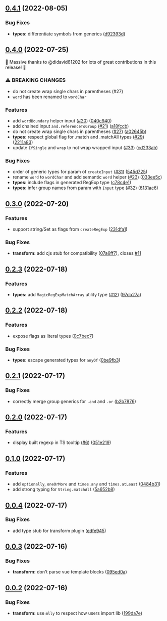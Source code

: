 

## [0.4.1](https://github.com/danielroe/magic-regexp/compare/0.4.0...0.4.1) (2022-08-05)


### Bug Fixes

* **types:** differentiate symbols from generics ([d92393d](https://github.com/danielroe/magic-regexp/commit/d92393dff2aa1592bd695bd592d58948af273808))

## [0.4.0](https://github.com/danielroe/magic-regexp/compare/0.3.0...0.4.0) (2022-07-25)

🎉 Massive thanks to @didavid61202 for lots of great contributions in this release! 🎉

### ⚠ BREAKING CHANGES

* do not create wrap single chars in parentheses (#27)
* `word` has been renamed to `wordChar`

### Features

* add `wordBoundary` helper input ([#20](https://github.com/danielroe/magic-regexp/issues/20)) ([040c940](https://github.com/danielroe/magic-regexp/commit/040c940cdaa0488d9b105641b3e1b9d5a8682445))
* add chained input `and.referenceToGroup` ([#21](https://github.com/danielroe/magic-regexp/issues/21)) ([a18fccb](https://github.com/danielroe/magic-regexp/commit/a18fccbadf9f755d8b00f1e6ee8278402b6a683b))
* do not create wrap single chars in parentheses ([#27](https://github.com/danielroe/magic-regexp/issues/27)) ([a02645b](https://github.com/danielroe/magic-regexp/commit/a02645b736661c37e95dab55a0f6dfcf2a9bf2e0))
* **types:** respect global flag for .match and .matchAll types ([#29](https://github.com/danielroe/magic-regexp/issues/29)) ([2211a83](https://github.com/danielroe/magic-regexp/commit/2211a83bcf33a37967791e86ae152dfec9cca105))
* update `IfSingle` and `wrap` to not wrap wrapped input ([#33](https://github.com/danielroe/magic-regexp/issues/33)) ([cd233ab](https://github.com/danielroe/magic-regexp/commit/cd233abbb7a918b4cecac113a13b84264750bccd))


### Bug Fixes

* order of generic types for param of `createInput` ([#31](https://github.com/danielroe/magic-regexp/issues/31)) ([545d725](https://github.com/danielroe/magic-regexp/commit/545d7254bc2a46a5e26993705672015446db2053))
* rename `word` to `wordChar` and add semantic `word` helper ([#23](https://github.com/danielroe/magic-regexp/issues/23)) ([033ee5c](https://github.com/danielroe/magic-regexp/commit/033ee5c0db512dc80a1f40e34f989cbaac0c819d))
* **types:** include flags in generated RegExp type ([c78c4e1](https://github.com/danielroe/magic-regexp/commit/c78c4e1b9b313980cd7162eb82e474b5acf648e3))
* **types:** infer group names from param with `Input` type ([#32](https://github.com/danielroe/magic-regexp/issues/32)) ([6131ac6](https://github.com/danielroe/magic-regexp/commit/6131ac605d4af213477500dc79f794f10f8687f6))

## [0.3.0](https://github.com/danielroe/magic-regexp/compare/0.2.3...0.3.0) (2022-07-20)


### Features

* support string/Set as flags from `createRegExp` ([231dfa1](https://github.com/danielroe/magic-regexp/commit/231dfa1ef299f6f35eded17ea44f7155321f8625))


### Bug Fixes

* **transform:** add cjs stub for compatibility ([07a6ff7](https://github.com/danielroe/magic-regexp/commit/07a6ff70786c4764b583aa7cd47ada2b8d125f51)), closes [#11](https://github.com/danielroe/magic-regexp/issues/11)

## [0.2.3](https://github.com/danielroe/magic-regexp/compare/0.2.2...0.2.3) (2022-07-18)


### Features

* **types:** add `MagicRegExpMatchArray` utility type ([#12](https://github.com/danielroe/magic-regexp/issues/12)) ([97cb27a](https://github.com/danielroe/magic-regexp/commit/97cb27a1e002816d4f8b8dcbac4e801c0cc2fab1))

## [0.2.2](https://github.com/danielroe/magic-regexp/compare/0.2.1...0.2.2) (2022-07-18)


### Features

* expose flags as literal types ([0c7bec7](https://github.com/danielroe/magic-regexp/commit/0c7bec7082d98389b117c5fecdf53dede060185e))


### Bug Fixes

* **types:** escape generated types for `anyOf` ([0be9fb3](https://github.com/danielroe/magic-regexp/commit/0be9fb3c08b70048c119a092658717baa76f5531))

## [0.2.1](https://github.com/danielroe/magic-regexp/compare/0.2.0...0.2.1) (2022-07-17)


### Bug Fixes

* correctly merge group generics for `.and` and `.or` ([b2b7876](https://github.com/danielroe/magic-regexp/commit/b2b787601a29664da1567d9b9fa518186d5428e9))

## [0.2.0](https://github.com/danielroe/magic-regexp/compare/0.1.0...0.2.0) (2022-07-17)


### Features

* display built regexp in TS tooltip ([#6](https://github.com/danielroe/magic-regexp/issues/6)) ([051e219](https://github.com/danielroe/magic-regexp/commit/051e2196be8ef9dfac9582b346dafbcfa4aa68f5))

## [0.1.0](https://github.com/danielroe/magic-regexp/compare/0.0.4...0.1.0) (2022-07-17)


### Features

* add `optionally`, `oneOrMore` and `times.any` and `times.atLeast` ([0484b31](https://github.com/danielroe/magic-regexp/commit/0484b313293ffb3df051c772487bb7f605e54e93))
* add strong typing for `String.matchAll` ([5a652b8](https://github.com/danielroe/magic-regexp/commit/5a652b8c50dc4476bf78b598c6290a2a2f5193f2))

## [0.0.4](https://github.com/danielroe/magic-regexp/compare/0.0.3...0.0.4) (2022-07-17)


### Bug Fixes

* add type stub for transform plugin ([edfe945](https://github.com/danielroe/magic-regexp/commit/edfe945ee209b13832d4830aaac556f02891e67a))

## [0.0.3](https://github.com/danielroe/magic-regexp/compare/0.0.2...0.0.3) (2022-07-16)


### Bug Fixes

* **transform:** don't parse vue template blocks ([095ed0a](https://github.com/danielroe/magic-regexp/commit/095ed0ab5dfaad2ebbd4386dc3165a75b7b5b4e9))

## [0.0.2](https://github.com/danielroe/magic-regexp/compare/0.0.1...0.0.2) (2022-07-16)


### Bug Fixes

* **transform:** use `mlly` to respect how users import lib ([199da7e](https://github.com/danielroe/magic-regexp/commit/199da7e705bbf6019fada92202c42b4623025cb2))